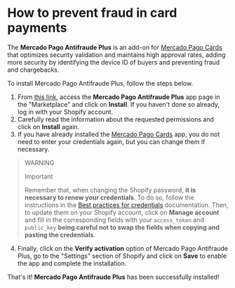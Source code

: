 # How to prevent fraud in card payments

The **Mercado Pago Antifraude Plus** is an add-on for [Mercado Pago Cards](/developers/en/docs/shopify/integration-configuration/checkout-cards) that optimizes security validation and maintains high approval rates, adding more security by identifying the device ID of buyers and preventing fraud and chargebacks.

To install Mercado Pago Antifraude Plus, follow the steps below.

1. From [this link](https://apps.shopify.com/mercado-pago-antifraud-plus?locale=pt-BR), access the **Mercado Pago Antifraude Plus** app page in the "Marketplace" and click on **Install**. If you haven't done so already, log in with your Shopify account.
2. Carefully read the information about the requested permissions and click on **Install** again.
3. If you have already installed the [Mercado Pago Cards](/developers/en/docs/shopify/integration-configuration/checkout-cards) app, you do not need to enter your credentials again, but you can change them if necessary.

> WARNING
>
> Important
> 
> Remember that, when changing the Shopify password, **it is necessary to renew your credentials**. To do so, follow the instructions in the [Best practices for credentials](/developers/en/docs/shopify/best-practices/credentials-best-practices/secure-credentials) documentation. Then, to update them on your Shopify account, click on **Manage account** and fill in the corresponding fields with your `access_token` and `public_key` **being careful not to swap the fields when copying and pasting the credentials**.

4. Finally, click on the **Verify activation** option of Mercado Pago Antifraude Plus, go to the "Settings" section of Shopify and click on **Save** to enable the app and complete the installation.

That's it! **Mercado Pago Antifraude Plus** has been successfully installed!